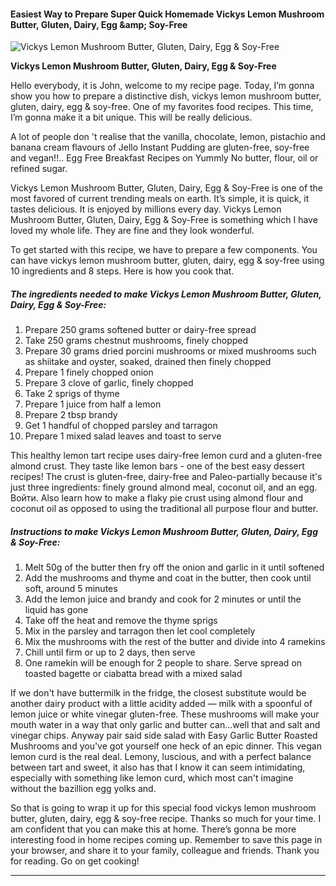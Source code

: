             

#### Easiest Way to Prepare Super Quick Homemade Vickys Lemon Mushroom Butter, Gluten, Dairy, Egg &amp;amp; Soy-Free

![Vickys Lemon Mushroom Butter, Gluten, Dairy, Egg &amp; Soy-Free](https://img-global.cpcdn.com/recipes/44997824/751x532cq70/vickys-lemon-mushroom-butter-gluten-dairy-egg-soy-free-recipe-main-photo.jpg)

**Vickys Lemon Mushroom Butter, Gluten, Dairy, Egg &amp; Soy-Free**

Hello everybody, it is John, welcome to my recipe page. Today, I’m gonna show you how to prepare a distinctive dish, vickys lemon mushroom butter, gluten, dairy, egg & soy-free. One of my favorites food recipes. This time, I’m gonna make it a bit unique. This will be really delicious.

A lot of people don 't realise that the vanilla, chocolate, lemon, pistachio and banana cream flavours of Jello Instant Pudding are gluten-free, soy-free and vegan!!.. Egg Free Breakfast Recipes on Yummly No butter, flour, oil or refined sugar.

Vickys Lemon Mushroom Butter, Gluten, Dairy, Egg & Soy-Free is one of the most favored of current trending meals on earth. It’s simple, it is quick, it tastes delicious. It is enjoyed by millions every day. Vickys Lemon Mushroom Butter, Gluten, Dairy, Egg & Soy-Free is something which I have loved my whole life. They are fine and they look wonderful.

To get started with this recipe, we have to prepare a few components. You can have vickys lemon mushroom butter, gluten, dairy, egg & soy-free using 10 ingredients and 8 steps. Here is how you cook that.

##### The ingredients needed to make Vickys Lemon Mushroom Butter, Gluten, Dairy, Egg & Soy-Free:

1.  Prepare 250 grams softened butter or dairy-free spread
2.  Take 250 grams chestnut mushrooms, finely chopped
3.  Prepare 30 grams dried porcini mushrooms or mixed mushrooms such as shiitake and oyster, soaked, drained then finely chopped
4.  Prepare 1 finely chopped onion
5.  Prepare 3 clove of garlic, finely chopped
6.  Take 2 sprigs of thyme
7.  Prepare 1 juice from half a lemon
8.  Prepare 2 tbsp brandy
9.  Get 1 handful of chopped parsley and tarragon
10.  Prepare 1 mixed salad leaves and toast to serve

This healthy lemon tart recipe uses dairy-free lemon curd and a gluten-free almond crust. They taste like lemon bars - one of the best easy dessert recipes! The crust is gluten-free, dairy-free and Paleo-partially because it's just three ingredients: finely ground almond meal, coconut oil, and an egg. Войти. Also learn how to make a flaky pie crust using almond flour and coconut oil as opposed to using the traditional all purpose flour and butter.

##### Instructions to make Vickys Lemon Mushroom Butter, Gluten, Dairy, Egg & Soy-Free:

1.  Melt 50g of the butter then fry off the onion and garlic in it until softened
2.  Add the mushrooms and thyme and coat in the butter, then cook until soft, around 5 minutes
3.  Add the lemon juice and brandy and cook for 2 minutes or until the liquid has gone
4.  Take off the heat and remove the thyme sprigs
5.  Mix in the parsley and tarragon then let cool completely
6.  Mix the mushrooms with the rest of the butter and divide into 4 ramekins
7.  Chill until firm or up to 2 days, then serve
8.  One ramekin will be enough for 2 people to share. Serve spread on toasted bagette or ciabatta bread with a mixed salad

If we don't have buttermilk in the fridge, the closest substitute would be another dairy product with a little acidity added — milk with a spoonful of lemon juice or white vinegar gluten-free. These mushrooms will make your mouth water in a way that only garlic and butter can…well that and salt and vinegar chips. Anyway pair said side salad with Easy Garlic Butter Roasted Mushrooms and you've got yourself one heck of an epic dinner. This vegan lemon curd is the real deal. Lemony, luscious, and with a perfect balance between tart and sweet, it also has that I know it can seem intimidating, especially with something like lemon curd, which most can't imagine without the bazillion egg yolks and.

So that is going to wrap it up for this special food vickys lemon mushroom butter, gluten, dairy, egg & soy-free recipe. Thanks so much for your time. I am confident that you can make this at home. There’s gonna be more interesting food in home recipes coming up. Remember to save this page in your browser, and share it to your family, colleague and friends. Thank you for reading. Go on get cooking!

* * *